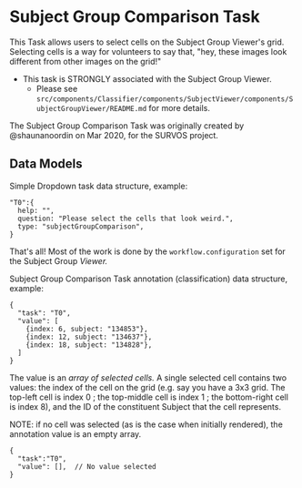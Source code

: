 # Subject Group Comparison Task

This Task allows users to select cells on the Subject Group Viewer's grid.
Selecting cells is a way for volunteers to say that, "hey, these images look
different from other images on the grid!"

- This task is STRONGLY associated with the Subject Group Viewer.
  - Please see `src/components/Classifier/components/SubjectViewer/components/SubjectGroupViewer/README.md` for more details.

The Subject Group Comparison Task was originally created by @shaunanoordin on Mar 2020, for the SURVOS project.

## Data Models

Simple Dropdown task data structure, example:

```
"T0":{
  help: "",
  question: "Please select the cells that look weird.",
  type: "subjectGroupComparison",
}
```

That's all! Most of the work is done by the `workflow.configuration` set for the Subject Group _Viewer._

Subject Group Comparison Task annotation (classification) data structure, example:

```
{
  "task": "T0",
  "value": [
    {index: 6, subject: "134853"},
    {index: 12, subject: "134637"},
    {index: 18, subject: "134828"},
  ]
}
```

The value is an _array of selected cells._ A single selected cell contains two values: the index of the cell on the grid (e.g. say you have a 3x3 grid. The top-left cell is index 0 ; the top-middle cell is index 1 ; the bottom-right cell is index 8), and the ID of the constituent Subject that the cell represents.

NOTE: if no cell was selected (as is the case when initially rendered), the annotation value is an empty array.

```
{
  "task":"T0",
  "value": [],  // No value selected
}
```
